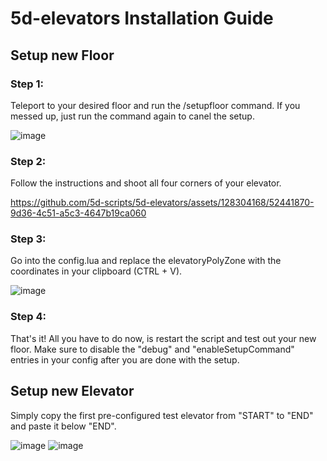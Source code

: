 # 5d-elevators Installation Guide

## Setup new Floor
### Step 1:
Teleport to your desired floor and run the /setupfloor command. If you messed up, just run the command again to canel the setup.

![image](https://github.com/5d-scripts/5d-elevators/assets/128304168/0c49f42d-c4e2-4d42-a653-90f878334bc2)

### Step 2:
Follow the instructions and shoot all four corners of your elevator.

https://github.com/5d-scripts/5d-elevators/assets/128304168/52441870-9d36-4c51-a5c3-4647b19ca060

### Step 3: 
Go into the config.lua and replace the elevatoryPolyZone with the coordinates in your clipboard (CTRL + V).

![image](https://github.com/5d-scripts/5d-elevators/assets/128304168/9fd66c19-4b61-4c7b-b88b-0afa6616d9b8)

### Step 4:
That's it! All you have to do now, is restart the script and test out your new floor. Make sure to disable the "debug" and "enableSetupCommand" entries in your config after you are done with the setup.

## Setup new Elevator
Simply copy the first pre-configured test elevator from "START" to "END" and paste it below "END".

![image](https://github.com/5d-scripts/5d-elevators/assets/128304168/8e45aa55-26f8-4cb1-a6e0-fca67c186e37)
![image](https://github.com/5d-scripts/5d-elevators/assets/128304168/9df825f5-8f03-425f-8920-e735f2fb9b27)
